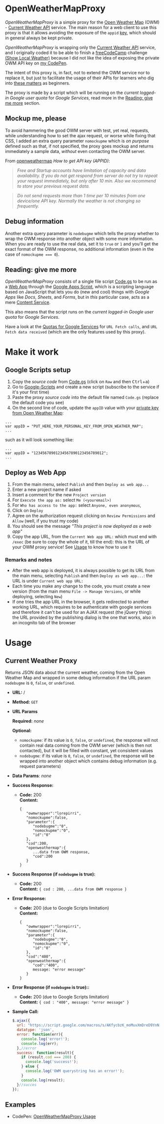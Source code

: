 # OpenWeatherMapProxy

*OpenWeatherMapProxy* is a simple proxy for the [Open Weather Map](http://www.openweathermap.org/) (OWM) - [Current Weather API](http://openweathermap.org/current) service. The main reason for a web client to use this proxy is that it allows avoiding the exposure of the `appid` [key](http://openweathermap.org/appid#get), which should in general always be kept private.

*OpenWeatherMapProxy* is wrapping only the [Current Weather API](http://openweathermap.org/current) service, and I originally coded it to be able to finish a [freeCodeCamp](https://www.freecodecamp.com) challenge [(Show Local Weather)](https://www.freecodecamp.com/challenges/show-the-local-weather) because I did not like the idea of exposing the private OWM API key on [my CodePen](https://codepen.io/lorepirri/).

The intent of this proxy is, in fact, not to extend the OWM service nor to replace it, but just to facilitate the usage of their APIs for learners who dig into [these matters](https://hackernoon.com/how-it-feels-to-learn-javascript-in-2016-d3a717dd577f) as beginners.

The proxy is made by a script which will be running on the _current logged-in Google user quota_ for _Google Services_, read more in the [Reading: give me more](#reading-give-me-more) section.


## Mockup me, please
To avoid hammering the good OWM server with test, yet real, requests, while understanding how to set the ajax request, or worse while fixing that CSS, I added an extra query parameter `nomockupme` which is _on purpose_ defined such as that, if not specified, the proxy goes mockup and returns immediately a sample data, _without_ even contacting the OWM server.

From [openweathermap](http://openweathermap.org/appid#get) _How to get API key (APPID)_:
> _Free and Startup accounts have limitation of capacity and data availability. If you do not get respond from server do not try to repeat your request immediately, but only after 10 min. Also we recommend to store your previous request data._

> _Do not send requests more than 1 time per 10 minutes from one device/one API key. Normally the weather is not changing so frequently._

## Debug information
Another extra query parameter is `nodebugme` which tells the proxy whether to wrap the OWM response into another object with some more information. When you are ready to use the real data, set it to `true` or `1` and you'll get the exact format of the OWM response, no additional information (even in the case of `nomockupme === 0`).

<!-- ## A little drawback

HTTP errors

anyway check for the `code === 200` in the response, a CodePen example is explained in the Usage section. -->

## Reading: give me more

*OpenWeatherMapProxy* consists of a single file script [Code.gs](Code.gs) to be run as a [Web App](https://developers.google.com/apps-script/guides/web) through the [Google Apps Script](https://developers.google.com/apps-script/overview), which is a scripting language based on JavaScript that lets you do (new and cool) things with _Google Apps_ like _Docs_, _Sheets_, and _Forms_, but in _this_ particular case, acts as a mere [Content Service](https://developers.google.com/apps-script/guides/content).

This also means that the script runs on the _current logged-in Google user quota_ for _Google Services_.

Have a look at the [Quotas for Google Services](https://developers.google.com/apps-script/guides/services/quotas#current_quotas) for `URL Fetch calls`, and `URL Fetch data received` (which are the only features used by this proxy).

# Make it work

## Google Scripts setup
1. Copy the _source code_ from [Code.gs](Code.gs) (click on `Raw` and then <kbd>Ctrl</kbd>+<kbd>a</kbd>)
2. Go to [Google-Scripts](https://script.google.com) and create a new script (subscribe to the service if it's your first time)
3. Paste the proxy _source code_ into the default file named `Code.gs` (replace the default code you see)
4. On the second line of code, update the `appID` value with your [private key from Open Weather Map](http://openweathermap.org/appid#get):
```
...
var appID = "PUT_HERE_YOUR_PERSONAL_KEY_FROM_OPEN_WEATHER_MAP";
...
```
such as it will look something like:
```
...
var appID = "12345678901234567890123456789012";
...
```

## Deploy as Web App
1. From the main menu, select `Publish` and then `Deploy as web app...`
2. Enter a new project name if asked
3. Insert a comment for the new `Project version`
4. For `Execute the app as:` select `Me (<youremail>)`
5. For `Who has access to the app:` select `Anyone, even anonymous`,
6. Click on `Deploy`
7. Agree on the authorization request clicking on `Review Permissions` and `Allow` (well, if you trust my code)
6. You should see the message _"This project is now deployed as a web app"_
7. Copy the app URL, from the `Current Web app URL:` which must end with `/exec` (be sure to copy the whole of it, till the end): this is the URL of your OWM proxy service! See [Usage](#usage) to know how to use it

### Remarks and notes
- After the web app is deployed, it is always possible to get its URL from the main menu, selecting `Publish` and then `Deploy as web app...`: the URL is under `Current web app URL:`
- Each time you make any change to the code, you must create a new version (from the main menu `File -> Manage Versions`, or while deploying, selecting `New`)
- If one tries the app URL in the browser, it gets redirected to another working URL, which requires to be authenticate with google services and therefore it can't be used for an AJAX request (the jQuery thing): the URL provided by the publishing dialog is the one that works, also in an incognito tab of the browser

# Usage

**Current Weather Proxy**
----
  Returns JSON data about the current weather, coming from the Open Weather Map and wrapped in some debug information if the URL param `nodebugme` is `0`, `false`, or `undefined`.

* **URL:** /

* **Method:** `GET`

*  **URL Params**

   **Required:**
   _none_

   **Optional:**
   * `nomockupme`: if its value is `0`, `false`, or `undefined`, the response will not contain real data coming from the OWM server (which is then not contacted), but it will be filled with constant, yet consistent values
   * `nodebugme`: if its value is `0`, `false`, or `undefined`, the response will be wrapped into another object which contains debug information (e.g. request parameters)

* **Data Params**: _none_

* **Success Response:**

  * **Code:** 200 <br />
    **Content:**
    ```
    {  
       "owmwrapper":"lorepirri",
       "nomockupme":false,
       "parameter":{  
          "nodebugme":"0",
          "nomockupme":"0",
          "id":"0"
       },
       "cod":200,
       "openweathermap":{
          ...data from OWM response,
          "cod":200
       }
    }
    ```
* **Success Response (if `nodebugme` is true):**

  * **Code:** 200 <br />
    **Content:** `{ cod : 200, ...data from OWM response }`

* **Error Response:**

  * **Code:** 200 (due to Google Scripts limitation) <br />
    **Content:**
    ```
    {  
       "owmwrapper":"lorepirri",
       "nomockupme":false,
       "parameter":{  
          "nodebugme":"0",
          "nomockupme":"0",
          "id":"0"
       },
       "cod":"400",
       "openweathermap":{
          "cod":"400",
          message: "error message"
       }
    }
    ```

* **Error Response (if `nodebugme` is true)::**

  * **Code:** 200 (due to Google Scripts limitation) <br />
    **Content:** `{ cod : "400", message: "error message" }`


* **Sample Call:**

  ```javascript
  $.ajax({
    url: "https://script.google.com/macros/s/AKfycbzK_moMuvXmDreD9YnNb_K9GfXoTKCHLE85jx_jNd-5tVAl0so/exec?id=0&nomockupme=0&nodebugme=0",
    datatype: 'json',
    error: function(err){
      console.log('error!');
      console.log(err);
    },//error
    success: function(result){
      if (result.cod === 200) {        
        console.log('success!');
      } else {
        console.log('OWM querystring has an error!');        
      }
      console.log(result);
    }//succes
  });
  ```


## Examples

- CodePen: [OpenWeatherMapProxy Usage](http://codepen.io/lorepirri/pen/xdxwVo)
